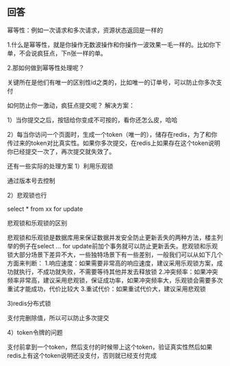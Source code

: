 

## 回答
  幂等性：例如一次请求和多次请求，资源状态返回是一样的

1.什么是幂等性，就是你操作无数波操作和你操作一波效果一毛一样的。比如你下单，不会说疯狂点，下n张一样的单。

2.那如何做到幂等性处理呢？

关键所在是他们有唯一的区别性id之类的，比如唯一的订单号，可以防止你多次支付

如何防止你一激动，疯狂点提交呢？
解决方案：

1）当你提交之后，按钮给你变成不可按的，看你还怎么皮，哈哈

2）每当你访问一个页面时，生成一个token（唯一的），储存在redis，为了和你传过来的token对比真实性。如果你多次提交，在redis上如果存在这个token说明你已经提交一次了，再次提交就失效了。

还有一些实际的处理方案
1）利用乐观锁

通过版本号去控制

2）悲观锁也行

select * from xx for update

悲观锁和乐观锁的区别

悲观锁和乐观锁是数据库用来保证数据并发安全防止更新丢失的两种方法，楼主列举的例子在select ... for update前加个事务就可以防止更新丢失。悲观锁和乐观锁大部分场景下差异不大，一些独特场景下有一些差别，一般我们可以从如下几个方面来判断：
1.响应速度：如果需要非常高的响应速度，建议采用乐观锁方案，成功就执行，不成功就失败，不需要等待其他并发去释放锁
2.冲突频率：如果冲突频率非常高，建议采用悲观锁，保证成功率，如果冲突频率大，乐观锁会需要多次重试才能成功，代价比较大
3.重试代价：如果重试代价大，建议采用悲观锁

3)redis分布式锁

支付完删除值，所以可以防止多次提交

4）token令牌的问题

支付前拿到一个token，然后支付的时候带上这个token，验证真实性然后如果redis上有这个token说明还没支付，否则就已经支付完成